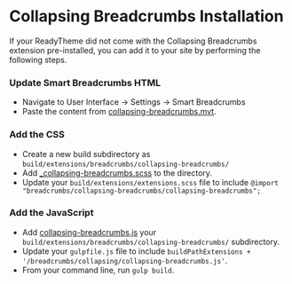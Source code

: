 # Collapsing Breadcrumbs Installation

If your ReadyTheme did not come with the Collapsing Breadcrumbs extension pre-installed, you can add it to your site by performing the following steps.

### Update Smart Breadcrumbs HTML
- Navigate to User Interface -> Settings -> Smart Breadcrumbs
- Paste the content from [collapsing-breadcrumbs.mvt](collapsing-breadcrumbs.mvt).


### Add the CSS
- Create a new build subdirectory as `build/extensions/breadcrumbs/collapsing-breadcrumbs/`
- Add [_collapsing-breadcrumbs.scss](_collapsing-breadcrumbs.scss) to the directory.
- Update your `build/extensions/extensions.scss` file to include `@import "breadcrumbs/collapsing-breadcrumbs/collapsing-breadcrumbs";`


### Add the JavaScript
- Add [collapsing-breadcrumbs.js](collapsing-breadcrumbs.js) your `build/extensions/breadcrumbs/collapsing-breadcrumbs/` subdirectory.
- Update your `gulpfile.js` file to include `buildPathExtensions + '/breadcrumbs/collapsing/collapsing-breadcrumbs.js'`.
- From your command line, run `gulp build`.
